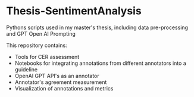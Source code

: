 # Thesis-SentimentAnalysis
Pythons scripts used in my master's thesis, including data pre-processing and GPT Open AI Prompting

This repository contains:
- Tools for CER assessment 
- Notebooks for integrating annotations from different annotators into a guideline
- OpenAI GPT API's as an annotator
- Annotator's agreement measurement
- Visualization of annotations and metrics
